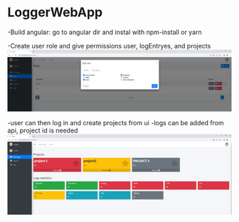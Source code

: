 # LoggerWebApp
 
 -Build angular:
 go to angular dir and instal with npm-install or yarn
 
 -Create user role and give permissions user, logEntryes, and projects
![User roles](Screenshot1.png)

-user can then log in and create projects from ui
-logs can be added from api, project id is needed
![Homepage](Screenshot2.png)

